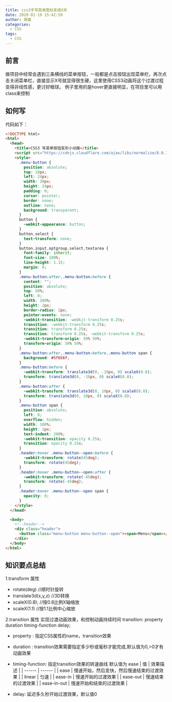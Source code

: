 ```yaml
---
title: css3手写菜单图标变成X号
date: 2020-01-19 15:42:59
author: 胡豪
categories:
  - CSS
tags:
  - CSS
---
```


## 前言
做项目中经常会遇到三条横线的菜单按钮，一般都是点击按钮出现菜单栏，再次点击关闭菜单栏，直接显示X号就显得很生硬，这里使用CSS3动画将这个过渡过程变得非线性感，更讨好眼球。
例子里用的是hover更直接明显，在项目里可以用class来控制


## 如何写
代码如下：
```html
<!DOCTYPE html>
<html>
  <head>
    <title>CSS3 写菜单按钮变形小动画</title>
    <script src="https://cdnjs.cloudflare.com/ajax/libs/normalize/8.0.1/normalize.min.css"></script>
    <style>
      .menu-button {
        position: absolute;
        top: 18px;
        left: 24px;
        width: 30px;
        height: 24px;
        padding: 0;
        cursor: pointer;
        border: none;
        outline: none;
        background: transparent;
      }
      button {
        -webkit-appearance: button;
      }
      button,select {
        text-transform: none;
      }
      button,input,optgroup,select,textarea {
        font-family: inherit;
        font-size: 100%;
        line-height: 1.15;
        margin: 0;
      }
      .menu-button:after,.menu-button:before {
        content: "";
        position: absolute;
        top: 50%;
        left: 0;
        width: 100%;
        height: 2px;
        border-radius: 2px;
        pointer-events: none;
        -webkit-transition: -webkit-transform 0.25s;
        transition: -webkit-transform 0.25s;
        transition: transform 0.25s;
        transition: transform 0.25s, -webkit-transform 0.25s;
        -webkit-transform-origin: 50% 50%;
        transform-origin: 50% 50%;
      }
      .menu-button:after,.menu-button:before,.menu-button span {
        background: #5f656f;
      }
      .menu-button:before {
        -webkit-transform: translate3d(0, -10px, 0) scaleX(0.8);
        transform: translate3d(0, -10px, 0) scaleX(0.8);
      }
      .menu-button:after {
        -webkit-transform: translate3d(0, 10px, 0) scaleX(0.8);
        transform: translate3d(0, 10px, 0) scaleX(0.8);
      }
      .menu-button span {
        position: absolute;
        left: 0;
        overflow: hidden;
        width: 100%;
        height: 2px;
        text-indent: 200%;
        -webkit-transition: opacity 0.25s;
        transition: opacity 0.25s;
      }
      .header:hover .menu-button--open:before {
        -webkit-transform: rotate(45deg);
        transform: rotate(45deg);
      }
      .header:hover .menu-button--open:after {
        -webkit-transform: rotate(-45deg);
        transform: rotate(-45deg);
      }
      .header:hover .menu-button--open span {
        opacity: 0;
      }
    </style>
  </head>

  <body>
    <!--header-->
    <div class="header">
      <button class="menu-button menu-button--open"><span>Menu</span></button>
    </div>
  </body>
</html>
```

## 知识要点总结
1.transform 属性
- rotate(deg)                     //顺时针旋转
- translate3d(x,y,z)              //3D转换
- scaleX(0.8);                    //按0.8比例X轴缩放
- scaleX(1.1)                     //按1.1比例中心缩放

2.transition 属性
实现过渡动画效果，和控制动画持续时间
transition: property duration timing-function delay;

- property : 指定CSS属性的name，transition效果

- duration : transition效果需要指定多少秒或毫秒才能完成,默认值为0,>0才有动画效果

- timing-function: 指定transition效果的转速曲线
  默认值为 ease
| 值 | 效果描述 |
| ------ | ------ |
| ease | 慢速开始，然后变快，然后慢速结束的过渡效果 |
| linear | 匀速 |
| ease-in | 慢速开始的过渡效果 |
| ease-out | 慢速结束的过渡效果 |
| ease-in-out | 慢速开始和结束的过渡效果 |

- delay: 延迟多久秒开始过渡效果，默认值0
